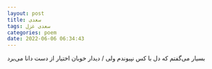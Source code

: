 ```yaml
---
layout: post
title: سعدی
tags: سعدی غزل
categories: poem
date: 2022-06-06 06:34:43
---
```


بسیار می‌گفتم که دل با کس نپیوندم ولی / دیدار خوبان اختیار از دست دانا می‌برد
